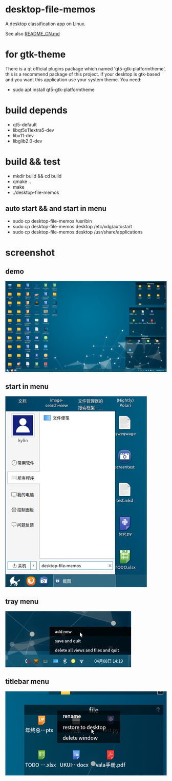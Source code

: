 # desktop-file-memos
A desktop classification app on Linux.

See also [README_CN.md](https://github.com/Yue-Lan/desktop-file-memos/blob/master/README_CN.md)

# for gtk-theme
There is a qt official plugins package which named 'qt5-gtk-platformtheme', this is a recommend package of this project. If your desktop is gtk-based and you want this application use your system theme. You need:

- sudo apt install qt5-gtk-platformtheme

# build depends
- qt5-default
- libqt5x11extra5-dev
- libx11-dev
- libglib2.0-dev

# build && test
- mkdir build && cd build
- qmake ..
- make
- ./desktop-file-memos

## auto start && and start in menu
- sudo cp desktop-file-memos /usr/bin
- sudo cp desktop-file-memos.desktop /etc/xdg/autostart
- sudo cp desktop-file-memos.desktop /usr/share/applications

# screenshot

## demo
![demo](https://github.com/Yue-Lan/desktop-file-memos/blob/master/screenshot/demo.png)
## start in menu
![start in menu](https://github.com/Yue-Lan/desktop-file-memos/blob/master/screenshot/manual-start.png)
## tray menu
![tray menu](https://github.com/Yue-Lan/desktop-file-memos/blob/master/screenshot/tray-icon-menu.png)
## titlebar menu
![titlebar menu](https://github.com/Yue-Lan/desktop-file-memos/blob/master/screenshot/titlebar-menu.png)
